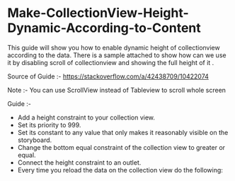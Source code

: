 # Make-CollectionView-Height-Dynamic-According-to-Content
This guide will show you how to enable dynamic height of collectionview according to the data. There is a sample attached to show how can we use it by disabling scroll of collectionview and  showing the full height of it .


Source of Guide :- https://stackoverflow.com/a/42438709/10422074

Note :- You can use ScrollView instead of Tableview to scroll whole screen

Guide :-

* Add a height constraint to your collection view.
* Set its priority to 999.
* Set its constant to any value that only makes it reasonably visible on the storyboard.
* Change the bottom equal constraint of the collection view to greater or equal.
* Connect the height constraint to an outlet.
* Every time you reload the data on the collection view do the following:
